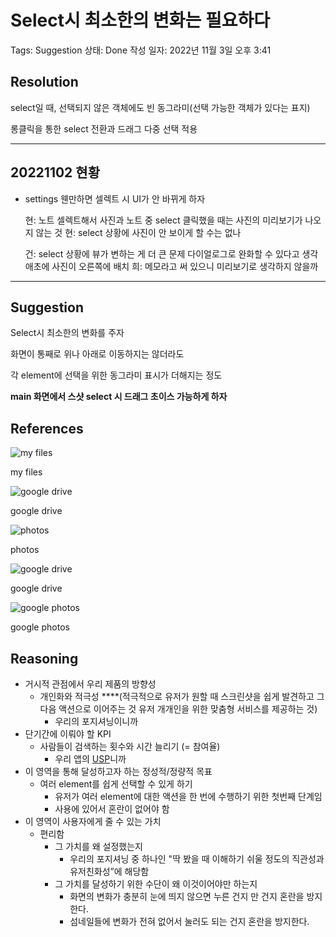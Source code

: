 # Select시 최소한의 변화는 필요하다

Tags: Suggestion
상태: Done
작성 일자: 2022년 11월 3일 오후 3:41

## Resolution

select일 때, 선택되지 않은 객체에도 빈 동그라미(선택 가능한 객체가 있다는 표지)

롱클릭을 통한 select 전환과 드래그 다중 선택 적용

---

## 20221102 현황

- settings 웬만하면 셀렉트 시 UI가 안 바뀌게 하자
    
    현: 노트 셀렉트해서 사진과 노트 중
    select 클릭했을 때는 사진의 미리보기가 나오지 않는 것
    현: select 상황에 사진이 안 보이게 할 수는 없나
    
    건: select 상황에 뷰가 변하는 게 더 큰 문제
    다이얼로그로 완화할 수 있다고 생각
    애초에 사진이 오른쪽에 배치
    희: 메모라고 써 있으니 미리보기로 생각하지 않을까
    

---

## Suggestion

Select시 최소한의 변화를 주자

화면이 통째로 위나 아래로 이동하지는 않더라도 

각 element에 선택을 위한 동그라미 표시가 더해지는 정도

**main 화면에서 스샷 select 시 드래그 초이스 가능하게 하자**

## References

![my files](Select%E1%84%89%E1%85%B5%20%E1%84%8E%E1%85%AC%E1%84%89%E1%85%A9%E1%84%92%E1%85%A1%E1%86%AB%E1%84%8B%E1%85%B4%20%E1%84%87%E1%85%A7%E1%86%AB%E1%84%92%E1%85%AA%E1%84%82%E1%85%B3%E1%86%AB%20%E1%84%91%E1%85%B5%E1%86%AF%E1%84%8B%E1%85%AD%E1%84%92%E1%85%A1%E1%84%83%E1%85%A1%20b4aacd0667fa41d09ee40ff9f3c75e92/1.gif)

my files

![google drive](Select%E1%84%89%E1%85%B5%20%E1%84%8E%E1%85%AC%E1%84%89%E1%85%A9%E1%84%92%E1%85%A1%E1%86%AB%E1%84%8B%E1%85%B4%20%E1%84%87%E1%85%A7%E1%86%AB%E1%84%92%E1%85%AA%E1%84%82%E1%85%B3%E1%86%AB%20%E1%84%91%E1%85%B5%E1%86%AF%E1%84%8B%E1%85%AD%E1%84%92%E1%85%A1%E1%84%83%E1%85%A1%20b4aacd0667fa41d09ee40ff9f3c75e92/3.gif)

google drive

![photos](Select%E1%84%89%E1%85%B5%20%E1%84%8E%E1%85%AC%E1%84%89%E1%85%A9%E1%84%92%E1%85%A1%E1%86%AB%E1%84%8B%E1%85%B4%20%E1%84%87%E1%85%A7%E1%86%AB%E1%84%92%E1%85%AA%E1%84%82%E1%85%B3%E1%86%AB%20%E1%84%91%E1%85%B5%E1%86%AF%E1%84%8B%E1%85%AD%E1%84%92%E1%85%A1%E1%84%83%E1%85%A1%20b4aacd0667fa41d09ee40ff9f3c75e92/2.gif)

photos

![google drive](Select%E1%84%89%E1%85%B5%20%E1%84%8E%E1%85%AC%E1%84%89%E1%85%A9%E1%84%92%E1%85%A1%E1%86%AB%E1%84%8B%E1%85%B4%20%E1%84%87%E1%85%A7%E1%86%AB%E1%84%92%E1%85%AA%E1%84%82%E1%85%B3%E1%86%AB%20%E1%84%91%E1%85%B5%E1%86%AF%E1%84%8B%E1%85%AD%E1%84%92%E1%85%A1%E1%84%83%E1%85%A1%20b4aacd0667fa41d09ee40ff9f3c75e92/5.gif)

google drive

![google photos](Select%E1%84%89%E1%85%B5%20%E1%84%8E%E1%85%AC%E1%84%89%E1%85%A9%E1%84%92%E1%85%A1%E1%86%AB%E1%84%8B%E1%85%B4%20%E1%84%87%E1%85%A7%E1%86%AB%E1%84%92%E1%85%AA%E1%84%82%E1%85%B3%E1%86%AB%20%E1%84%91%E1%85%B5%E1%86%AF%E1%84%8B%E1%85%AD%E1%84%92%E1%85%A1%E1%84%83%E1%85%A1%20b4aacd0667fa41d09ee40ff9f3c75e92/4.gif)

google photos

## Reasoning

- 거시적 관점에서 우리 제품의 방향성
    - 개인화와 적극성 ****(적극적으로 유저가 원할 때 스크린샷을 쉽게 발견하고 그 다음 액션으로 이어주는 것 유저 개개인을 위한 맞춤형 서비스를 제공하는 것)
        - 우리의 포지셔닝이니까
- 단기간에 이뤄야 할 KPI
    - 사람들이 검색하는 횟수와 시간 늘리기 (= 참여율)
        - 우리 앱의 [USP](https://www.google.com/search?client=safari&rls=en&q=what+does+usp+stand+for+in+marketing&ie=UTF-8&oe=UTF-8)니까
- 이 영역을 통해 달성하고자 하는 정성적/정량적 목표
    - 여러 element를 쉽게 선택할 수 있게 하기
        - 유저가 여러 element에 대한 액션을 한 번에 수행하기 위한 첫번째 단계임
        - 사용에 있어서 혼란이 없어야 함
- 이 영역이 사용자에게 줄 수 있는 가치
    - 편리함
        - 그 가치를 왜 설정했는지
            - 우리의 포지셔닝 중 하나인 "딱 봤을 때 이해하기 쉬울 정도의 직관성과 유저친화성”에 해당함
        - 그 가치를 달성하기 위한 수단이 왜 이것이어야만 하는지
            - 화면의 변화가 충분히 눈에 띄지 않으면 누른 건지 만 건지 혼란을 방지한다.
            - 섬네일들에 변화가 전혀 없어서 눌러도 되는 건지 혼란을 방지한다.